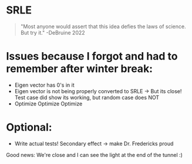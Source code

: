 # SRLE
> "Most anyone would assert that this idea defies the laws of science.  But try it." -DeBruine 2022

# Issues because I forgot and had to remember after winter break:
* Eigen vector has 0's in it
* Eigen vector is not being properly converted to SRLE -> But its close! Test case did show its working, but random case does NOT
* Optimize Optimize Optimize


# Optional:
* Write actual tests! Secondary effect -> make Dr. Fredericks proud


Good news: We're close and I can see the light at the end of the tunnel :)

